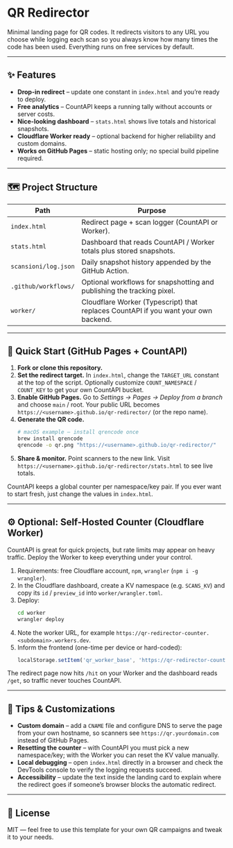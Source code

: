 # QR Redirector

Minimal landing page for QR codes. It redirects visitors to any URL you choose while logging each scan so you always know how many times the code has been used. Everything runs on free services by default.

---

## ✨ Features

- **Drop-in redirect** – update one constant in `index.html` and you’re ready to deploy.
- **Free analytics** – CountAPI keeps a running tally without accounts or server costs.
- **Nice-looking dashboard** – `stats.html` shows live totals and historical snapshots.
- **Cloudflare Worker ready** – optional backend for higher reliability and custom domains.
- **Works on GitHub Pages** – static hosting only; no special build pipeline required.

---

## 🗺️ Project Structure

| Path | Purpose |
| --- | --- |
| `index.html` | Redirect page + scan logger (CountAPI or Worker).
| `stats.html` | Dashboard that reads CountAPI / Worker totals plus stored snapshots.
| `scansioni/log.json` | Daily snapshot history appended by the GitHub Action.
| `.github/workflows/` | Optional workflows for snapshotting and publishing the tracking pixel.
| `worker/` | Cloudflare Worker (Typescript) that replaces CountAPI if you want your own backend.

---

## 🚀 Quick Start (GitHub Pages + CountAPI)

1. **Fork or clone this repository.**
2. **Set the redirect target.** In `index.html`, change the `TARGET_URL` constant at the top of the script. Optionally customize `COUNT_NAMESPACE` / `COUNT_KEY` to get your own CountAPI bucket.
3. **Enable GitHub Pages.** Go to *Settings → Pages → Deploy from a branch* and choose `main` / root. Your public URL becomes `https://<username>.github.io/qr-redirector/` (or the repo name).
4. **Generate the QR code.**
   ```bash
   # macOS example – install qrencode once
   brew install qrencode
   qrencode -o qr.png "https://<username>.github.io/qr-redirector/"
   ```
5. **Share & monitor.** Point scanners to the new link. Visit `https://<username>.github.io/qr-redirector/stats.html` to see live totals.

CountAPI keeps a global counter per namespace/key pair. If you ever want to start fresh, just change the values in `index.html`.

---

## ⚙️ Optional: Self-Hosted Counter (Cloudflare Worker)

CountAPI is great for quick projects, but rate limits may appear on heavy traffic. Deploy the Worker to keep everything under your control.

1. Requirements: free Cloudflare account, `npm`, `wrangler` (`npm i -g wrangler`).
2. In the Cloudflare dashboard, create a KV namespace (e.g. `SCANS_KV`) and copy its `id` / `preview_id` into `worker/wrangler.toml`.
3. Deploy:
   ```bash
   cd worker
   wrangler deploy
   ```
4. Note the worker URL, for example `https://qr-redirector-counter.<subdomain>.workers.dev`.
5. Inform the frontend (one-time per device or hard-coded):
   ```js
   localStorage.setItem('qr_worker_base', 'https://qr-redirector-counter.<subdomain>.workers.dev');
   ```

The redirect page now hits `/hit` on your Worker and the dashboard reads `/get`, so traffic never touches CountAPI.

---

## 🎯 Tips & Customizations

- **Custom domain** – add a `CNAME` file and configure DNS to serve the page from your own hostname, so scanners see `https://qr.yourdomain.com` instead of GitHub Pages.
- **Resetting the counter** – with CountAPI you must pick a new namespace/key; with the Worker you can reset the KV value manually.
- **Local debugging** – open `index.html` directly in a browser and check the DevTools console to verify the logging requests succeed.
- **Accessibility** – update the text inside the landing card to explain where the redirect goes if someone’s browser blocks the automatic redirect.

---

## 📄 License

MIT — feel free to use this template for your own QR campaigns and tweak it to your needs.
